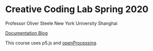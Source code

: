 # Creative Coding Lab Spring 2020 
Professor Oliver Steele 
New York University Shanghai 

[Documentation Blog](https://wp.nyu.edu/kennedycambracho/)

This course uses p5.js and [openProcessing](https://www.openprocessing.org/user/212550/). 

